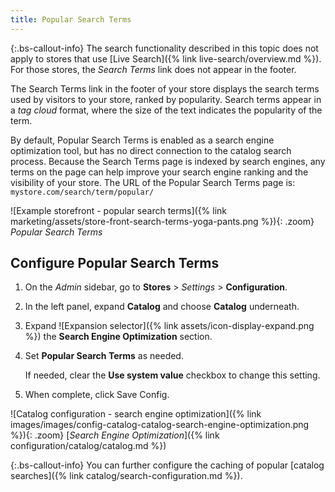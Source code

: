 ```yaml
---
title: Popular Search Terms
---
```


{:.bs-callout-info}
The search functionality described in this topic does not apply to stores that use [Live Search]({% link live-search/overview.md %}). For those stores, the _Search Terms_ link does not appear in the footer.

The Search Terms link in the footer of your store displays the search terms used by visitors to your store, ranked by popularity. Search terms appear in a _tag cloud_ format, where the size of the text indicates the popularity of the term.

By default, Popular Search Terms is enabled as a search engine optimization tool, but has no direct connection to the catalog search process. Because the Search Terms page is indexed by search engines, any terms on the page can help improve your search engine ranking and the visibility of your store. The URL of the Popular Search Terms page is: `mystore.com/search/term/popular/`

![Example storefront - popular search terms]({% link marketing/assets/store-front-search-terms-yoga-pants.png %}){: .zoom}
_Popular Search Terms_

## Configure Popular Search Terms

1. On the _Admin_ sidebar, go to **Stores** > _Settings_ > **Configuration**.

1. In the left panel, expand **Catalog** and choose **Catalog** underneath.

1. Expand ![Expansion selector]({% link assets/icon-display-expand.png %}) the **Search Engine Optimization** section.

1. Set **Popular Search Terms** as needed.

    If needed, clear the **Use system value** checkbox to change this setting.

1. When complete, click <span class="btn">Save Config</span>.

![Catalog configuration - search engine optimization]({% link images/images/config-catalog-catalog-search-engine-optimization.png %}){: .zoom}
[_Search Engine Optimization_]({% link configuration/catalog/catalog.md %})

{:.bs-callout-info}
You can further configure the caching of popular [catalog searches]({% link catalog/search-configuration.md %}).
